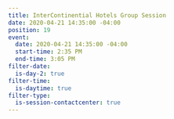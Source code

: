 ```yaml
---
title: InterContinential Hotels Group Session
date: 2020-04-21 14:35:00 -04:00
position: 19
event:
  date: 2020-04-21 14:35:00 -04:00
  start-time: 2:35 PM
  end-time: 3:05 PM
filter-date:
  is-day-2: true
filter-time:
  is-daytime: true
filter-type:
  is-session-contactcenter: true
---
```


